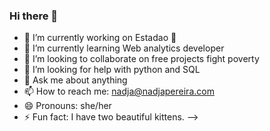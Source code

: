 ### Hi there 👋
- 🔭 I’m currently working on Estadao 💙
- 🌱 I’m currently learning Web analytics developer
- 👯 I’m looking to collaborate on free projects fight poverty
- 🤔 I’m looking for help with python and SQL
- 💬 Ask me about anything
- 📫 How to reach me: nadja@nadjapereira.com
- 😄 Pronouns: she/her
- ⚡ Fun fact: I have two beautiful kittens. 
-->
